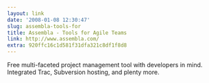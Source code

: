 ```yaml
---
layout: link
date: '2008-01-08 12:30:47'
slug: assembla-tools-for
title: Assembla - Tools for Agile Teams
link: http://www.assembla.com/
extra: 920ffc16c1d581f31dfa321c8df1f8d8
---
```


Free multi-faceted project management tool with developers in mind. Integrated Trac, Subversion hosting, and plenty more.